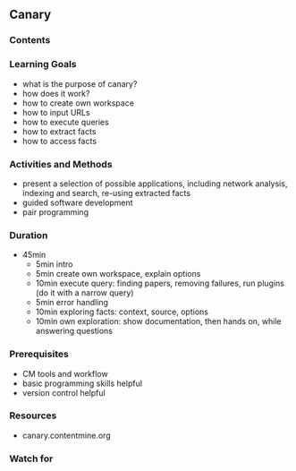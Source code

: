 ## Canary

### Contents

### Learning Goals

* what is the purpose of canary?
* how does it work?
* how to create own workspace
* how to input URLs
* how to execute queries
* how to extract facts
* how to access facts

### Activities and Methods

* present a selection of possible applications, including network analysis, indexing and search, re-using extracted facts
* guided software development
* pair programming

### Duration

* 45min
  * 5min intro
  * 5min create own workspace, explain options
  * 10min execute query: finding papers, removing failures, run plugins (do it with a narrow query)
  * 5min error handling
  * 10min exploring facts: context, source, options
  * 10min own exploration: show documentation, then hands on, while answering questions

### Prerequisites

* CM tools and workflow
* basic programming skills helpful
* version control helpful

### Resources

* canary.contentmine.org

### Watch for

 